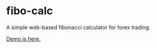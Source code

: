 # fibo-calc
A simple web-based fibonacci calculator for forex trading.

[Demo is here.](http://fibo.lancercomet.com/)
